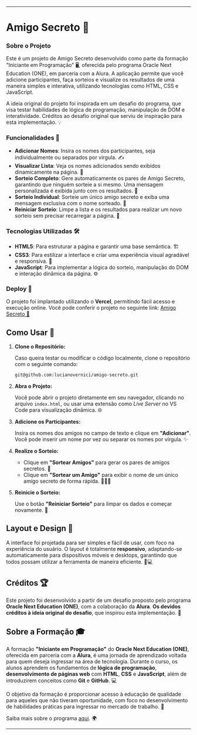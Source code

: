 
---

# Amigo Secreto 🎁

### Sobre o Projeto
Este é um projeto de Amigo Secreto desenvolvido como parte da formação "Iniciante em Programação" 🖥️, oferecida pelo programa Oracle Next Education (ONE), em parceria com a Alura. A aplicação permite que você adicione participantes, faça sorteios e visualize os resultados de uma maneira simples e interativa, utilizando tecnologias como HTML, CSS e JavaScript.

A ideia original do projeto foi inspirada em um desafio do programa, que visa testar habilidades de lógica de programação, manipulação de DOM e interatividade. Créditos ao desafio original que serviu de inspiração para esta implementação. 💡

### Funcionalidades 🔧
- **Adicionar Nomes**: Insira os nomes dos participantes, seja individualmente ou separados por vírgula. ✍️
- **Visualizar Lista**: Veja os nomes adicionados sendo exibidos dinamicamente na página. 👀
- **Sorteio Completo**: Gere automaticamente os pares de Amigo Secreto, garantindo que ninguém sorteie a si mesmo. Uma mensagem personalizada é exibida junto com os resultados. 🎉
- **Sorteio Individual**: Sorteie um único amigo secreto e exiba uma mensagem exclusiva com o nome sorteado. 🤔
- **Reiniciar Sorteio**: Limpe a lista e os resultados para realizar um novo sorteio sem precisar recarregar a página. 🔄

### Tecnologias Utilizadas 🛠️
- **HTML5**: Para estruturar a página e garantir uma base semântica. 🏗️
- **CSS3**: Para estilizar a interface e criar uma experiência visual agradável e responsiva. 🎨
- **JavaScript**: Para implementar a lógica do sorteio, manipulação do DOM e interação dinâmica da página. ⚙️

### Deploy 🚀
O projeto foi implantado utilizando o **Vercel**, permitindo fácil acesso e execução online. Você pode conferir o projeto no seguinte link:
[Amigo Secreto 🎁](https://challenge-amigo-secreto-g8-one.vercel.app/)

## Como Usar 🚀

1. **Clone o Repositório:**  

   Caso queira testar ou modificar o código localmente, clone o repositório com o seguinte comando:

   ```bash
   git@github.com:lucianovernici/amigo-secreto.git
   ```

2. **Abra o Projeto:**  

   Você pode abrir o projeto diretamente em seu navegador, clicando no arquivo `index.html`, ou usar uma extensão como *Live Server* no VS Code para visualização dinâmica. 🌐

3. **Adicione os Participantes:**  

   Insira os nomes dos amigos no campo de texto e clique em **"Adicionar"**. Você pode inserir um nome por vez ou separar os nomes por vírgula. ✨

4. **Realize o Sorteio:**  

   - Clique em **"Sortear Amigos"** para gerar os pares de amigos secretos. 🎲
   - Clique em **"Sortear um Amigo"** para exibir o nome de um único amigo secreto de forma rápida. 🧑‍🤝‍🧑

5. **Reinicie o Sorteio:**  

   Use o botão **"Reiniciar Sorteio"** para limpar os dados e começar novamente. 🔁

## Layout e Design 🎨

A interface foi projetada para ser simples e fácil de usar, com foco na experiência do usuário. O layout é totalmente **responsivo**, adaptando-se automaticamente para dispositivos móveis e desktops, garantindo que todos possam utilizar a ferramenta de maneira eficiente. 📱💻

## Créditos 🏆

Este projeto foi desenvolvido a partir de um desafio proposto pelo programa **Oracle Next Education (ONE)**, com a colaboração da **Alura**. **Os devidos créditos à ideia original do desafio**, que inspirou esta implementação. 🙌

## Sobre a Formação 🎓

A formação **"Iniciante em Programação"** do **Oracle Next Education (ONE)**, oferecida em parceria com a **Alura**, é uma jornada de aprendizado voltada para quem deseja ingressar na área de tecnologia. Durante o curso, os alunos aprendem os fundamentos de **lógica de programação**, **desenvolvimento de páginas web** com **HTML**, **CSS** e **JavaScript**, além de introduzirem conceitos como **Git** e **GitHub**. 💻

O objetivo da formação é proporcionar acesso à educação de qualidade para aqueles que não tiveram oportunidade, com foco no desenvolvimento de habilidades práticas para ingressar no mercado de trabalho. 💪

Saiba mais sobre o programa [aqui](https://www.oracle.com/br/education/oracle-next-education/). 🌍

---
